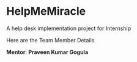 # HelpMeMiracle
A help desk implementation project for Internship

Here are the Team Member Details

**Mentor**: **Praveen Kumar Gogula**


